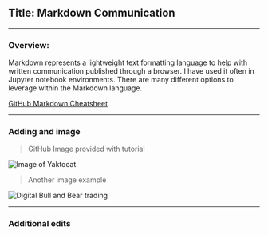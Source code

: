 ## Title: Markdown Communication  
---
### Overview:
Markdown represents a lightweight text formatting language to help with written communication published through a browser.  I have used it often in Jupyter notebook environments.  There are many different options to leverage within the Markdown language.  

[GitHub Markdown Cheatsheet](https://github.com/adam-p/markdown-here/wiki/Markdown-Cheatsheet#tables)

---
### Adding and image
> GitHub Image provided with tutorial

![Image of Yaktocat](https://octodex.github.com/images/yaktocat.png)

> Another image example

![Digital Bull and Bear trading](https://g.foolcdn.com/image/?url=https%3A%2F%2Fg.foolcdn.com%2Feditorial%2Fimages%2F656679%2Fdigital-bull-vs-bear.jpg&w=700&op=resize)

---
### Additional edits

